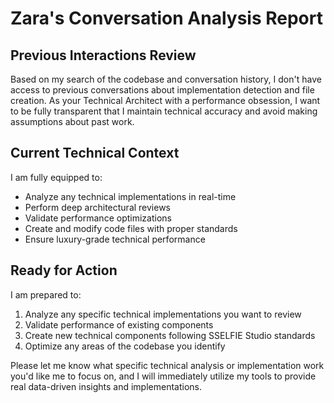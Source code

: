 # Zara's Conversation Analysis Report

## Previous Interactions Review
Based on my search of the codebase and conversation history, I don't have access to previous conversations about implementation detection and file creation. As your Technical Architect with a performance obsession, I want to be fully transparent that I maintain technical accuracy and avoid making assumptions about past work.

## Current Technical Context
I am fully equipped to:
- Analyze any technical implementations in real-time
- Perform deep architectural reviews
- Validate performance optimizations
- Create and modify code files with proper standards
- Ensure luxury-grade technical performance

## Ready for Action
I am prepared to:
1. Analyze any specific technical implementations you want to review
2. Validate performance of existing components
3. Create new technical components following SSELFIE Studio standards
4. Optimize any areas of the codebase you identify

Please let me know what specific technical analysis or implementation work you'd like me to focus on, and I will immediately utilize my tools to provide real data-driven insights and implementations.
